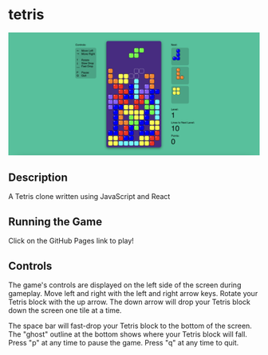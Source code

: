 # tetris
  
![alt text](https://github.com/dakotalrubin/tetris/blob/main/images/gameplay_screenshot.png?raw=true)
  
## Description
A Tetris clone written using JavaScript and React

## Running the Game
Click on the GitHub Pages link to play!  
  
## Controls
The game's controls are displayed on the left side of the screen during gameplay. Move left and right with the left and right arrow keys. Rotate your Tetris block with the up arrow. The down arrow will drop your Tetris block down the screen one tile at a time.  
  
The space bar will fast-drop your Tetris block to the bottom of the screen. The "ghost" outline at the bottom shows where your Tetris block will fall. Press "p" at any time to pause the game. Press "q" at any time to quit.